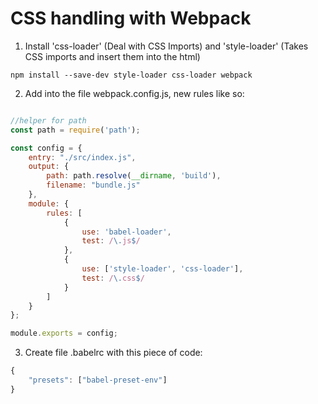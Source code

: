 # CSS handling with Webpack

1. Install 'css-loader' (Deal with CSS Imports) and 'style-loader' 
(Takes CSS imports and insert them into the html)

```shell
npm install --save-dev style-loader css-loader webpack
```

2. Add into the file webpack.config.js, new rules like so:

```javascript

//helper for path
const path = require('path');

const config = {
    entry: "./src/index.js",
    output: {
        path: path.resolve(__dirname, 'build'),
        filename: "bundle.js"
    },
    module: {
        rules: [
            {
                use: 'babel-loader',
                test: /\.js$/
            },
            {
                use: ['style-loader', 'css-loader'],
                test: /\.css$/
            }
        ]
    }
};

module.exports = config;
```

3. Create file .babelrc with this piece of code:

```javascript
{
    "presets": ["babel-preset-env"]
}
```